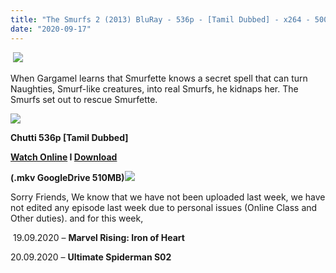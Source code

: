 ```yaml
---
title: "The Smurfs 2 (2013) BluRay - 536p - [Tamil Dubbed] - x264 - 500MB"
date: "2020-09-17"
---
```


 [![](https://1.bp.blogspot.com/-lMBhT8GNpv4/X2M7uj6IkpI/AAAAAAAABIw/FqduL7Ok8Vghj4phQeWpmMVNevGEynFdgCLcBGAsYHQ/s16000/2.jpg)](https://1.bp.blogspot.com/-lMBhT8GNpv4/X2M7uj6IkpI/AAAAAAAABIw/FqduL7Ok8Vghj4phQeWpmMVNevGEynFdgCLcBGAsYHQ/s500/2.jpg)

When Gargamel learns that Smurfette knows a secret spell that can turn Naughties, Smurf-like creatures, into real Smurfs, he kidnaps her. The Smurfs set out to rescue Smurfette.

[](https://1.bp.blogspot.com/-fai1ZuUwnbA/XIjy2aT4irI/AAAAAAAAANw/7rEO6tENJrUFG3goDQKkqoL-8fDxd-o3gCK4BGAsYHg/s500/torrborder.gif)[![](https://1.bp.blogspot.com/-fai1ZuUwnbA/XIjy2aT4irI/AAAAAAAAANw/7rEO6tENJrUFG3goDQKkqoL-8fDxd-o3gCK4BGAsYHg/d/torrborder.gif)](https://1.bp.blogspot.com/-fai1ZuUwnbA/XIjy2aT4irI/AAAAAAAAANw/7rEO6tENJrUFG3goDQKkqoL-8fDxd-o3gCK4BGAsYHg/s500/torrborder.gif)

**Chutti 536p \[Tamil Dubbed\]**

 **[Watch Online](https://drive.google.com/file/d/1ibXL9KBNMGBw-PYS3dXQ8J1Mv43Qs4Zg/view) I [Download](https://drive.google.com/uc?id=1ibXL9KBNMGBw-PYS3dXQ8J1Mv43Qs4Zg&export=download)**

**(.mkv GoogleDrive 510MB)**[![](https://1.bp.blogspot.com/-fai1ZuUwnbA/XIjy2aT4irI/AAAAAAAAANw/7rEO6tENJrUFG3goDQKkqoL-8fDxd-o3gCK4BGAsYHg/d/torrborder.gif)](https://1.bp.blogspot.com/-fai1ZuUwnbA/XIjy2aT4irI/AAAAAAAAANw/7rEO6tENJrUFG3goDQKkqoL-8fDxd-o3gCK4BGAsYHg/s500/torrborder.gif) 

Sorry Friends, We know that we have not been uploaded last week, we have not edited any episode last week due to personal issues (Online Class and Other duties). and for this week, 

 19.09.2020 – **Marvel Rising: Iron of Heart**

20.09.2020 – **Ultimate Spiderman S02**
